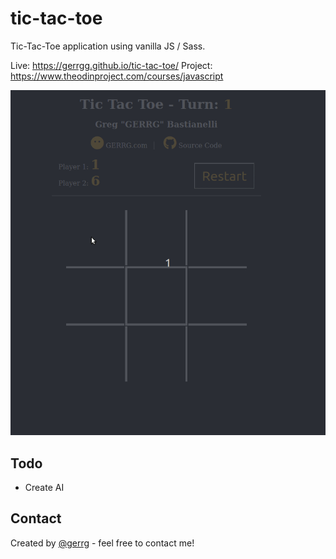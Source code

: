 # tic-tac-toe

Tic-Tac-Toe application using vanilla JS / Sass.

Live: https://gerrgg.github.io/tic-tac-toe/
Project: https://www.theodinproject.com/courses/javascript

![](img/tic-tac-toe.gif)

## Todo
- Create AI

## Contact
Created by [@gerrg](http://www.gerrg.com/) - feel free to contact me!


